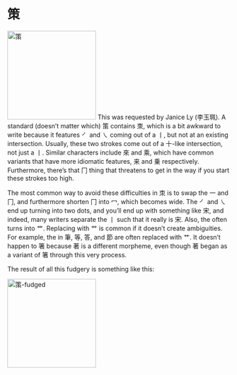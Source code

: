 # 策
<img src="https://github.com/damnedharvey/Regular-Script-Graphemics/blob/master/extra-cases-images/策.svg" alt="策" width=200/>
This was requested by Janice Ly (李玉珮). A standard (doesn’t matter which) 策 contains 朿, which is a bit awkward to write because it features ㇒ and ㇏ coming out of a 丨, but not at an existing intersection. Usually, these two strokes come out of a 十-like intersection, not just a 丨. Similar characters include 來 and 乘, which have common variants that have more idiomatic features, 来 and 乗 respectively. Furthermore, there’s that 冂 thing that threatens to get in the way if you start these strokes too high.

The most common way to avoid these difficulties in 朿 is to swap the 一 and 冂, and furthermore shorten 冂 into 冖, which becomes wide. The ㇒ and ㇏ end up turning into two dots, and you’ll end up with something like 宋, and indeed, many writers separate the 丨 such that it really is 宋. Also, the  often turns into 艹. Replacing  with 艹 is common if it doesn’t create ambiguities. For example, the  in 筆, 等, 答, and 節 are often replaced with 艹. It doesn’t happen to 箸 because 著 is a different morpheme, even though 著 began as a variant of 箸 through this very process.

The result of all this fudgery is something like this:

<img src="https://github.com/damnedharvey/Regular-Script-Graphemics/blob/master/extra-cases-images/策a.svg" alt="策-fudged" width=200/>